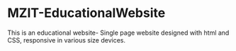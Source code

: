 # MZIT-EducationalWebsite
This is an educational website- Single page website designed with html and CSS, responsive in various size devices.
